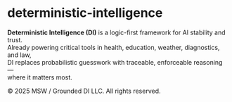 # deterministic-intelligence

**Deterministic Intelligence (DI)** is a logic-first framework for AI stability and trust.  
Already powering critical tools in health, education, weather, diagnostics, and law,  
DI replaces probabilistic guesswork with traceable, enforceable reasoning —  
where it matters most.

© 2025 MSW / Grounded DI LLC. All rights reserved.
